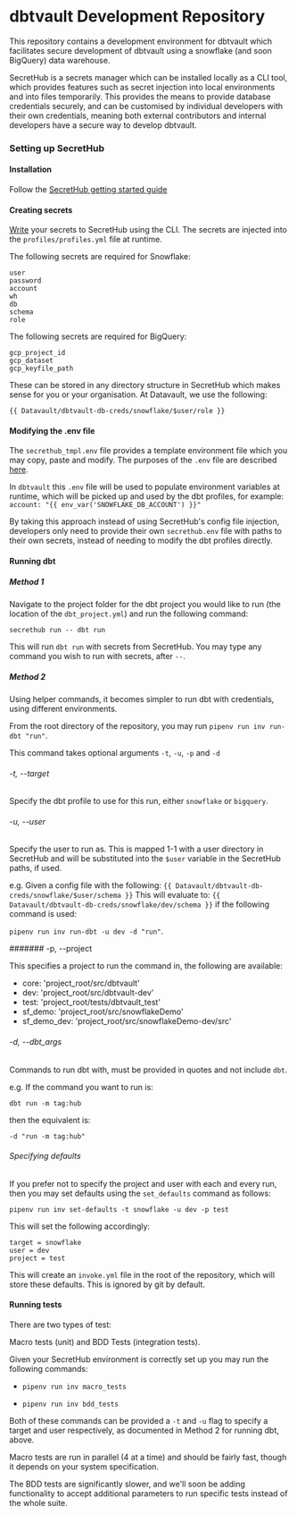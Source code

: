 # dbtvault Development Repository

This repository contains a development environment for dbtvault which facilitates secure development of dbtvault using a
snowflake (and soon BigQuery) data warehouse.

SecretHub is a secrets manager which can be installed locally as a CLI tool, which provides features such as secret 
injection into local environments and into files temporarily. This provides the means to provide database credentials 
securely, and can be customised by individual developers with their own credentials, meaning both external contributors 
and internal developers have a secure way to develop dbtvault.

### Setting up SecretHub

#### Installation
Follow the [SecretHub getting started guide](https://secrethub.io/docs/start/getting-started/)

#### Creating secrets
[Write](https://se9crethub.io/docs/reference/cli/write/) your secrets to SecretHub using the CLI. 
The secrets are injected into the `profiles/profiles.yml` file at runtime. 


The following secrets are required for Snowflake:

```
user
password
account
wh
db
schema
role
```

The following secrets are required for BigQuery:

```
gcp_project_id
gcp_dataset
gcp_keyfile_path
```

These can be stored in any directory structure in SecretHub which makes sense for you or your organisation. 
At Datavault, we use the following:

`{{ Datavault/dbtvault-db-creds/snowflake/$user/role }}`


#### Modifying the .env file

The `secrethub_tmpl.env` file provides a template environment file which you may copy, paste and modify. The purposes 
of the `.env` file are described [here](https://secrethub.io/docs/reference/cli/run/#environment-files). 

In `dbtvault` this `.env` file will be used to populate environment variables at runtime, which will be picked up and
used by the dbt profiles, for example: `account: "{{ env_var('SNOWFLAKE_DB_ACCOUNT') }}"`

By taking this approach instead of using SecretHub's config file injection, developers only need to provide their own
`secrethub.env` file with paths to their own secrets, instead of needing to modify the dbt profiles directly. 


#### Running dbt


##### Method 1

Navigate to the project folder for the dbt project you would like to run (the location of the `dbt_project.yml`) 
and run the following command:

```secrethub run -- dbt run```

This will run `dbt run` with secrets from SecretHub. You may type any command you wish to run with secrets, after `--`.

##### Method 2

Using helper commands, it becomes simpler to run dbt with credentials, using different environments. 

From the root directory of the repository, you may run `pipenv run inv run-dbt "run"`.

This command takes optional arguments `-t`, `-u`, `-p` and `-d`

###### -t, --target

Specify the dbt profile to use for this run, either `snowflake` or `bigquery`.

###### -u, --user

Specify the user to run as. This is mapped 1-1 with a user directory in SecretHub and will be substituted into 
the `$user` variable in the SecretHub paths, if used. 

e.g. Given a config file with the following: ```{{ Datavault/dbtvault-db-creds/snowflake/$user/schema }}``` 
This will evaluate to: `{{ Datavault/dbtvault-db-creds/snowflake/dev/schema }}`
if the following command is used:

`pipenv run inv run-dbt -u dev -d "run"`.

####### -p, --project 

This specifies a project to run the command in, the following are available:

- core: 'project_root/src/dbtvault'
- dev: 'project_root/src/dbtvault-dev'
- test: 'project_root/tests/dbtvault_test'
- sf_demo: 'project_root/src/snowflakeDemo'
- sf_demo_dev: 'project_root/src/snowflakeDemo-dev/src'

###### -d, --dbt_args

Commands to run dbt with, must be provided in quotes and not include `dbt`.

e.g. If the command you want to run is:

`dbt run -m tag:hub`

then the equivalent is:

`-d "run -m tag:hub"`

###### Specifying defaults

If you prefer not to specify the project and user with each and every run, then you may set defaults using the 
`set_defaults` command as follows:

`pipenv run inv set-defaults -t snowflake -u dev -p test` 

This will set the following accordingly:

```
target = snowflake
user = dev
project = test
```

This will create an `invoke.yml` file in the root of the repository, which will store these defaults. This is ignored
by git by default. 

#### Running tests

There are two types of test:

Macro tests (unit) and BDD Tests (integration tests).

Given your SecretHub environment is correctly set up you may run the following commands:

- `pipenv run inv macro_tests`

- `pipenv run inv bdd_tests`

Both of these commands can be provided a `-t` and `-u` flag to specify a target and user respectively, as documented in
Method 2 for running dbt, above. 

Macro tests are run in parallel (4 at a time) and should be fairly fast, though it depends on your system specification.

The BDD tests are significantly slower, and we'll soon be adding functionality to accept additional parameters to run specific tests instead of the whole suite.